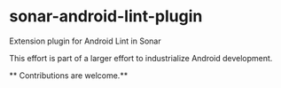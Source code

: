 sonar-android-lint-plugin
=========================

Extension plugin for Android Lint in Sonar

This effort is part of a larger effort to industrialize Android development. 

** Contributions are welcome.**
